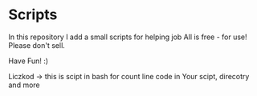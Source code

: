 # Scripts
In this repository I add a small scripts for helping job
All is free - for use! Please don't sell.

Have Fun! :)

Liczkod -> this is scipt in bash for count line code in Your scipt, direcotry and more
